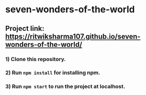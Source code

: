 # seven-wonders-of-the-world

## Project link: https://ritwiksharma107.github.io/seven-wonders-of-the-world/

### 1) Clone this repository.

### 2) Run `npm install` for installing npm.

### 3) Run `npm start` to run the project at localhost.
